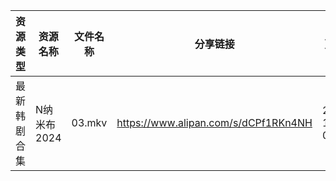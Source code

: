 | 资源类型   | 资源名称     | 文件名称   | 分享链接                                 | 更新时间                |
| ------ | -------- | ------ | ------------------------------------ | ------------------- |
| 最新韩剧合集 | N纳米布2024 | 03.mkv | https://www.alipan.com/s/dCPf1RKn4NH | 2024-12-31 00:06:08 |
